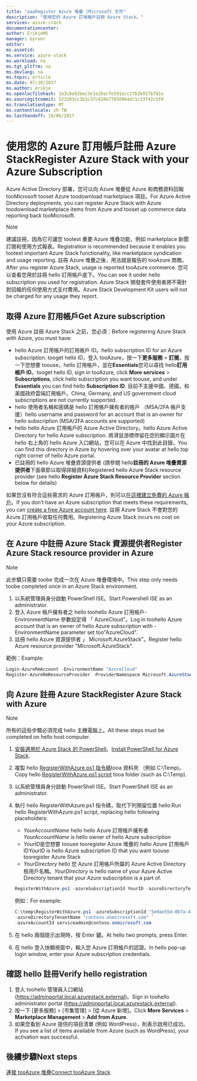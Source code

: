 ```yaml
---
title: "aaaRegister Azure 堆疊 |Microsoft 文件"
description: "使用您的 Azure 訂用帳戶註冊 Azure Stack。"
services: azure-stack
documentationcenter: 
author: ErikjeMS
manager: byronr
editor: 
ms.assetid: 
ms.service: azure-stack
ms.workload: na
ms.tgt_pltfrm: na
ms.devlang: na
ms.topic: article
ms.date: 07/10/2017
ms.author: erikje
ms.openlocfilehash: 3a3c8e82bec3e1e26ecfe591ecc27b2b91f6f91e
ms.sourcegitcommit: 523283cc1b3c37c428e77850964dc1c33742c5f0
ms.translationtype: MT
ms.contentlocale: zh-TW
ms.lasthandoff: 10/06/2017
---
```

# <a name="register-azure-stack-with-your-azure-subscription"></a><span data-ttu-id="ac514-103">使用您的 Azure 訂用帳戶註冊 Azure Stack</span><span class="sxs-lookup"><span data-stu-id="ac514-103">Register Azure Stack with your Azure Subscription</span></span>

<span data-ttu-id="ac514-104">Azure Active Directory 部署，您可以向 Azure 堆疊從 Azure 和商務資料回報 tooMicrosoft tooset Azure toodownload marketplace 項目。</span><span class="sxs-lookup"><span data-stu-id="ac514-104">For Azure Active Directory deployments, you can register Azure Stack with Azure toodownload marketplace items from Azure and tooset up commerce data reporting back tooMicrosoft.</span></span> 

> [!NOTE]
><span data-ttu-id="ac514-105">建議註冊，因為它可讓您 tootest 重要 Azure 堆疊功能，例如 marketplace 新聞訂閱和使用方式報表。</span><span class="sxs-lookup"><span data-stu-id="ac514-105">Registration is recommended because it enables you tootest important Azure Stack functionality, like marketplace syndication and usage reporting.</span></span> <span data-ttu-id="ac514-106">註冊 Azure 堆疊之後，用法就是報告的 tooAzure 商務。</span><span class="sxs-lookup"><span data-stu-id="ac514-106">After you register Azure Stack, usage is reported tooAzure commerce.</span></span> <span data-ttu-id="ac514-107">您可以查看您用於註冊 hello 訂用帳戶底下。</span><span class="sxs-lookup"><span data-stu-id="ac514-107">You can see it under hello subscription you used for registration.</span></span> <span data-ttu-id="ac514-108">Azure Stack 開發套件使用者將不需針對回報的任何使用方式支付費用。</span><span class="sxs-lookup"><span data-stu-id="ac514-108">Azure Stack Development Kit users will not be charged for any usage they report.</span></span>
>


## <a name="get-azure-subscription"></a><span data-ttu-id="ac514-109">取得 Azure 訂用帳戶</span><span class="sxs-lookup"><span data-stu-id="ac514-109">Get Azure subscription</span></span>

<span data-ttu-id="ac514-110">使用 Azure 註冊 Azure Stack 之前，您必須：</span><span class="sxs-lookup"><span data-stu-id="ac514-110">Before registering Azure Stack with Azure, you must have:</span></span>

- <span data-ttu-id="ac514-111">hello Azure 訂用帳戶的訂用帳戶 ID。</span><span class="sxs-lookup"><span data-stu-id="ac514-111">hello subscription ID for an Azure subscription.</span></span> <span data-ttu-id="ac514-112">tooget hello ID，登入 tooAzure，按一下**更多服務** > **訂閱**，按一下您想要 toouse，hello 訂用帳戶，並在**Essentials**您可以尋找 hello**訂用帳戶 ID**。</span><span class="sxs-lookup"><span data-stu-id="ac514-112">tooget hello ID, sign in tooAzure, click **More services** > **Subscriptions**, click hello subscription you want toouse, and under **Essentials** you can find hello **Subscription ID**.</span></span> <span data-ttu-id="ac514-113">目前不支援中國、德國，和美國政府雲端訂用帳戶。</span><span class="sxs-lookup"><span data-stu-id="ac514-113">China, Germany, and US government cloud subscriptions are not currently supported.</span></span>
- <span data-ttu-id="ac514-114">hello 使用者名稱和密碼是 hello 訂用帳戶擁有者的帳戶 （MSA/2FA 帳戶支援）</span><span class="sxs-lookup"><span data-stu-id="ac514-114">hello username and password for an account that is an owner for hello subscription (MSA/2FA accounts are supported)</span></span>
- <span data-ttu-id="ac514-115">hello hello Azure 訂用帳戶的 Azure Active Directory。</span><span class="sxs-lookup"><span data-stu-id="ac514-115">hello Azure Active Directory for hello Azure subscription.</span></span> <span data-ttu-id="ac514-116">將滑鼠游標停留在您的顯示圖片在 hello 右上角的 hello Azure 入口網站，您可以在 Azure 中找到此目錄。</span><span class="sxs-lookup"><span data-stu-id="ac514-116">You can find this directory in Azure by hovering over your avatar at hello top right corner of hello Azure portal.</span></span> 
- <span data-ttu-id="ac514-117">已註冊的 hello Azure 堆疊資源提供者 (請參閱 hello**註冊的 Azure 堆疊資源提供者**下面章節以取得詳細資料)</span><span class="sxs-lookup"><span data-stu-id="ac514-117">Registered hello Azure Stack resource provider (see hello **Register Azure Stack Resource Provider** section below for details)</span></span>

<span data-ttu-id="ac514-118">如果您沒有符合這些需求的 Azure 訂用帳戶，則可以[在這裡建立免費的 Azure 帳戶](https://azure.microsoft.com/en-us/free/?b=17.06)。</span><span class="sxs-lookup"><span data-stu-id="ac514-118">If you don’t have an Azure subscription that meets these requirements, you can [create a free Azure account here](https://azure.microsoft.com/en-us/free/?b=17.06).</span></span> <span data-ttu-id="ac514-119">註冊 Azure Stack 不會對您的 Azure 訂用帳戶收取任何費用。</span><span class="sxs-lookup"><span data-stu-id="ac514-119">Registering Azure Stack incurs no cost on your Azure subscription.</span></span>



## <a name="register-azure-stack-resource-provider-in-azure"></a><span data-ttu-id="ac514-120">在 Azure 中註冊 Azure Stack 資源提供者</span><span class="sxs-lookup"><span data-stu-id="ac514-120">Register Azure Stack resource provider in Azure</span></span>
> [!NOTE] 
> <span data-ttu-id="ac514-121">此步驟只需要 toobe 完成一次在 Azure 堆疊環境中。</span><span class="sxs-lookup"><span data-stu-id="ac514-121">This step only needs toobe completed once in an Azure Stack environment.</span></span>
>

1. <span data-ttu-id="ac514-122">以系統管理員身分啟動 PowerShell ISE。</span><span class="sxs-lookup"><span data-stu-id="ac514-122">Start Powershell ISE as an administrator.</span></span>
2. <span data-ttu-id="ac514-123">登入 Azure 帳戶擁有者之 hello toohello Azure 訂用帳戶-EnvironmentName 參數設定得 「 AzureCloud"。</span><span class="sxs-lookup"><span data-stu-id="ac514-123">Log in toohello Azure account that is an owner of hello Azure subscription with -EnvironmentName parameter set too"AzureCloud".</span></span>
3. <span data-ttu-id="ac514-124">註冊 hello Azure 資源提供者 」 Microsoft.AzureStack"。</span><span class="sxs-lookup"><span data-stu-id="ac514-124">Register hello Azure resource provider "Microsoft.AzureStack".</span></span>

<span data-ttu-id="ac514-125">範例：</span><span class="sxs-lookup"><span data-stu-id="ac514-125">Example:</span></span> 
```Powershell
Login-AzureRmAccount -EnvironmentName "AzureCloud"
Register-AzureRmResourceProvider -ProviderNamespace Microsoft.AzureStack -Force
```


## <a name="register-azure-stack-with-azure"></a><span data-ttu-id="ac514-126">向 Azure 註冊 Azure Stack</span><span class="sxs-lookup"><span data-stu-id="ac514-126">Register Azure Stack with Azure</span></span>

> [!NOTE]
><span data-ttu-id="ac514-127">所有的這些步驟必須完成 hello 主機電腦上。</span><span class="sxs-lookup"><span data-stu-id="ac514-127">All these steps must be completed on hello host computer.</span></span>
>

1. <span data-ttu-id="ac514-128">[安裝適用於 Azure Stack 的 PowerShell](azure-stack-powershell-install.md)。</span><span class="sxs-lookup"><span data-stu-id="ac514-128">[Install PowerShell for Azure Stack](azure-stack-powershell-install.md).</span></span> 
2. <span data-ttu-id="ac514-129">複製 hello [RegisterWithAzure.ps1 指令碼](https://go.microsoft.com/fwlink/?linkid=842959)tooa 資料夾 （例如 C:\Temp)。</span><span class="sxs-lookup"><span data-stu-id="ac514-129">Copy hello [RegisterWithAzure.ps1 script](https://go.microsoft.com/fwlink/?linkid=842959) tooa folder (such as C:\Temp).</span></span>
3. <span data-ttu-id="ac514-130">以系統管理員身分啟動 PowerShell ISE。</span><span class="sxs-lookup"><span data-stu-id="ac514-130">Start PowerShell ISE as an administrator.</span></span>    
4. <span data-ttu-id="ac514-131">執行 hello RegisterWithAzure.ps1 指令碼，取代下列預留位置 hello:</span><span class="sxs-lookup"><span data-stu-id="ac514-131">Run hello RegisterWithAzure.ps1 script, replacing hello following placeholders:</span></span>
    - <span data-ttu-id="ac514-132">*YourAccountName* hello hello Azure 訂用帳戶擁有者</span><span class="sxs-lookup"><span data-stu-id="ac514-132">*YourAccountName* is hello owner of hello Azure subscription</span></span>
    - <span data-ttu-id="ac514-133">*YourID*是您想要 toouse tooregister Azure 堆疊的 hello Azure 訂用帳戶 ID</span><span class="sxs-lookup"><span data-stu-id="ac514-133">*YourID* is hello Azure subscription ID that you want toouse tooregister Azure Stack</span></span>
    - <span data-ttu-id="ac514-134">*YourDirectory* hello 您 Azure 訂用帳戶所屬的 Azure Active Directory 租用戶名稱。</span><span class="sxs-lookup"><span data-stu-id="ac514-134">*YourDirectory* is hello name of your Azure Active Directory tenant that your Azure subscription is a part of.</span></span>

    ```powershell
    RegisterWithAzure.ps1 -azureSubscriptionId YourID -azureDirectoryTenantName YourDirectory -azureAccountId YourAccountName
    ```
    
    <span data-ttu-id="ac514-135">例如：</span><span class="sxs-lookup"><span data-stu-id="ac514-135">For example:</span></span>
    
    ```powershell
    C:\temp\RegisterWithAzure.ps1 -azureSubscriptionId "5e0ae55d-0b7a-47a3-afbc-8b372650abd3" `
    -azureDirectoryTenantName "contoso.onmicrosoft.com" `
    -azureAccountId serviceadmin@contoso.onmicrosoft.com
    ```
    
5. <span data-ttu-id="ac514-136">在 hello 兩個提示出現時，按 Enter 鍵。</span><span class="sxs-lookup"><span data-stu-id="ac514-136">At hello two prompts, press Enter.</span></span>
6. <span data-ttu-id="ac514-137">在 hello 登入快顯視窗中，輸入您 Azure 訂用帳戶的認證。</span><span class="sxs-lookup"><span data-stu-id="ac514-137">In hello pop-up login window, enter your Azure subscription credentials.</span></span>

## <a name="verify-hello-registration"></a><span data-ttu-id="ac514-138">確認 hello 註冊</span><span class="sxs-lookup"><span data-stu-id="ac514-138">Verify hello registration</span></span>

1. <span data-ttu-id="ac514-139">登入 toohello 管理員入口網站 (https://adminportal.local.azurestack.external)。</span><span class="sxs-lookup"><span data-stu-id="ac514-139">Sign in toohello administrator portal (https://adminportal.local.azurestack.external).</span></span>
2. <span data-ttu-id="ac514-140">按一下 [更多服務]  >  [市集管理]  >  [從 Azure 新增]。</span><span class="sxs-lookup"><span data-stu-id="ac514-140">Click **More Services** > **Marketplace Management** > **Add from Azure**.</span></span>
3. <span data-ttu-id="ac514-141">如果您看到 Azure 提供的項目清單 (例如 WordPress)，則表示啟用已成功。</span><span class="sxs-lookup"><span data-stu-id="ac514-141">If you see a list of items available from Azure (such as WordPress), your activation was successful.</span></span>

## <a name="next-steps"></a><span data-ttu-id="ac514-142">後續步驟</span><span class="sxs-lookup"><span data-stu-id="ac514-142">Next steps</span></span>

[<span data-ttu-id="ac514-143">連接 tooAzure 堆疊</span><span class="sxs-lookup"><span data-stu-id="ac514-143">Connect tooAzure Stack</span></span>](azure-stack-connect-azure-stack.md)

